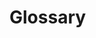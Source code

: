 # Glossary

<script>
	function tags(tags, cell) {
		for (var tag of tags) {
			var span = document.createElement('span')
			var tagText = document.createTextNode(tag)
			span.appendChild(tagText)
			span.setAttribute('class', 'tag')
			cell.appendChild(span)
		}
	}

	function links(hrefs, cell) {
		for (var href of hrefs) {
			var span = document.createElement('span')
			var a = document.createElement('a')
			var hrefText = document.createTextNode(href)
			span.style.display = 'block'
			a.href = href
			a.appendChild(hrefText)
			span.appendChild(a)
			cell.appendChild(span)
		}
	}

	function filterGlossary(glossary, heading, filter) {

	}

	function sortGlossary(glossary, heading) {
		glossary.sort(function (a, b) {
		  if (a[heading] > b[heading]) {
        return 1;
	    }
	    
	    if (b[heading] > a[heading]) {
	    	return -1;
	    }

	    return 0;
		})
	}

	// Working with plain document.* in javascript is tedious. So this ain't gonna be efficent.
	function tableize(data) {
		// 0. Set some variables.
		var headings = ['Term', 'Definition', 'Aliases', 'References']

		// 1. Sort data by term name.
		sortGlossary(data, 'term')

		// 2. Get the table DOM Object.
		var table = document.getElementById('data-table');
		var thead = table.createTHead();
  	var row = thead.insertRow();

  	// 3. Create the headings for the table.
  	for (var key of headings) {
	    var th = document.createElement('th')
	    th.appendChild(document.createTextNode(key))
	    row.appendChild(th)
	  }

	  // 4. Now do the same with the data tho.
	  for (var element of data) {
	    var row = table.insertRow();

	    // 4a. Term
	    var cell = row.insertCell();
      var text = document.createTextNode(element.term);
      cell.appendChild(text);

      // 4b. Definition text.
      var cell = row.insertCell();
      var text = document.createTextNode(element.definition || '');
      cell.appendChild(text);

      // 4c. Aliases array.
      var cell = row.insertCell();
      var aliases = element.aliases || []
      tags(aliases, cell)
      
      // 4d. References array.
      var cell = row.insertCell();
      var refs = element.references || []
      links(refs, cell)
	  }
	}

	function loadJSON(callback) {
	  var request = new XMLHttpRequest();
		request.open('GET', '/start-here/glossary.json', true);

		request.onload = function() {
		  if (request.status >= 200 && request.status < 400) {
		    callback(JSON.parse(request.response))
		  } else {
		    // We reached our target server, but it returned an error
		  }
		};

		request.onerror = function() {
		  console.log('errored')
		};

		request.send();
	}

	// How to actually add the table is here.
	loadJSON(function(response) {
		tableize(response)
	})
</script>

<!-- Aliases should use the tag -->

<table id="data-table">
<!-- here goes our data! -->
</table>
